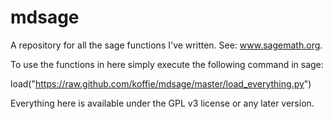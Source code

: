 mdsage
======

A repository for all the sage functions I've written. See: www.sagemath.org.

To use the functions in here simply execute the following command in sage:

load("https://raw.github.com/koffie/mdsage/master/load_everything.py")

Everything here is available under the GPL v3 license or any later version.
